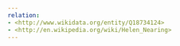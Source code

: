 ```yaml
---
relation:
- <http://www.wikidata.org/entity/Q18734124>
- <http://en.wikipedia.org/wiki/Helen_Nearing>
---
```

